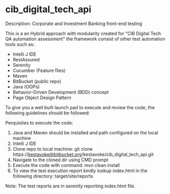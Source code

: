 # cib_digital_tech_api

Description: Corporate and Investment Banking front-end testing

This is a an Hybrid approach with modularity created for "CIB Digital Tech QA automation assessment" the framework consist of other test automation tools such as:
 - Intelli J IDE
 - RestAssured
 - Serenity
 - Cucumber (Feature files)
 - Maven
 - BitBucket (public repo)
 - Java (OOPs)
 - Behavior-Driven Development (BDD) concept
 - Page Object Design Pattern

To give you a well built launch pad to execute and review the code, the following guidelines should be followed:

Perquisites to execute the code:
1. Java and Maven should be installed and path configured on the local machine
2. Intelli J IDE
3. Clone repo to local machine: git clone https://kestavoke@bitbucket.org/kestavoke/cib_digital_tech_api.git
4. Navigate to the cloned dir using CMD prompt
5. Execute the code with command: mvn clean install
6. To view the test execution report kindly lookup index.html in the following directory: target/site/reports

Note: The test reports are in serenity reporting index.html file.